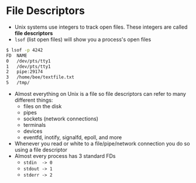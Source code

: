 # File Descriptors
- Unix systems use integers to track open files. These integers are called **file descriptors**
- `lsof` (list open files) will show you a process's open files
```bash
$ lsof -p 4242
FD  NAME
0   /dev/pts/tty1
1   /dev/pts/tty1
2   pipe:29174
3   /home/bee/textfile.txt
5   /tmp/
```
- Almost everything on Unix is a file so file descriptors can refer to many different things:
  - files on the disk
  - pipes
  - sockets (network connections)
  - terminals
  - devices
  - eventfd, inotify, signalfd, epoll, and more
- Whenever you read or white to a file/pipe/network connection you do so using a file descriptor
- Almost every process has 3 standard FDs
  - `stdin  -> 0`
  - `stdout -> 1`
  - `stderr -> 2`

